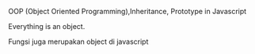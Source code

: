 OOP (Object Oriented Programming),Inheritance, Prototype in Javascript

Everything is an object.


Fungsi juga merupakan object di javascript

